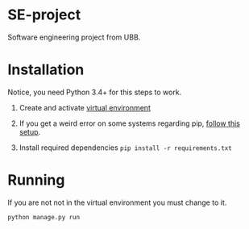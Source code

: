 # SE-project
Software engineering project from UBB.

# Installation
Notice, you need Python 3.4+ for this steps to work.

1. Create and activate [virtual environment](https://docs.python.org/3.4/library/venv.html)

2. If you get a weird error on some systems regarding pip, [follow this setup](https://gist.github.com/denilsonsa/21e50a357f2d4920091e#pyvenv-34-ubuntu-1404-also-debian).

3. Install required dependencies
`pip install -r requirements.txt`

# Running
If you are not not in the virtual environment you must change to it.
 
`python manage.py run`
